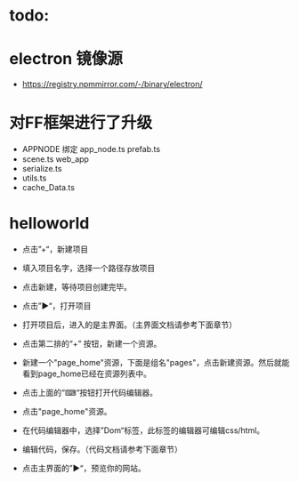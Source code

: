 # todo: 



# electron 镜像源
- https://registry.npmmirror.com/-/binary/electron/


# 对FF框架进行了升级
- APPNODE 绑定 app_node.ts prefab.ts
- scene.ts web_app
- serialize.ts
- utils.ts
- cache_Data.ts

# helloworld
- 点击”+“，新建项目
- 填入项目名字，选择一个路径存放项目
- 点击新建，等待项目创建完毕。
- 点击”▶“，打开项目

- 打开项目后，进入的是主界面。（主界面文档请参考下面章节）
- 点击第二排的“+” 按钮，新建一个资源。
- 新建一个"page_home"资源，下面是组名"pages"，点击新建资源。然后就能看到page_home已经在资源列表中。
- 点击上面的“⌨“按钮打开代码编辑器。
- 点击"page_home"资源。
- 在代码编辑器中，选择”Dom“标签，此标签的编辑器可编辑css/html。
- 编辑代码，保存。（代码文档请参考下面章节）
- 点击主界面的”▶“，预览你的网站。